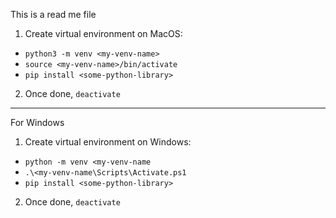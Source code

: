 This is a read me file 
1. Create virtual environment on MacOS:
  - `python3 -m venv <my-venv-name>`
  - `source <my-venv-name>/bin/activate`
  - `pip install <some-python-library>`
2. Once done, `deactivate`

---
For Windows 
1. Create virtual environment on Windows: 
  - `python -m venv <my-venv-name`
  - `.\<my-venv-name\Scripts\Activate.ps1`
  - `pip install <some-python-library>`
2. Once done, `deactivate`